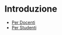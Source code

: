 # Introduzione

* [Per Docenti](introduction/for-instructors.md)
* [Per Studenti](introduction/for-students.md)
